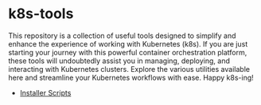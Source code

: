 # k8s-tools
This repository is a collection of useful tools designed to simplify and enhance the experience of working with Kubernetes (k8s). If you are just starting your journey with this powerful container orchestration platform, these tools will undoubtedly assist you in managing, deploying, and interacting with Kubernetes clusters. Explore the various utilities available here and streamline your Kubernetes workflows with ease. Happy k8s-ing!

- [Installer Scripts](/01-installers/)
